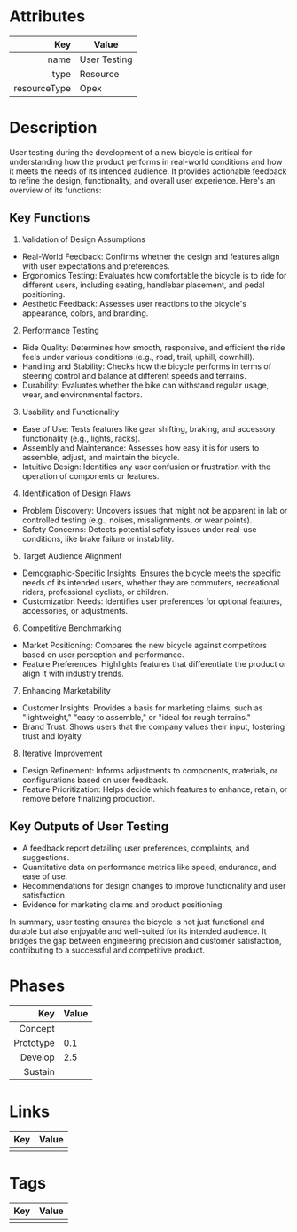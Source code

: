 # Attributes

| Key                       | Value                |
| ------------------------: | -------------------- |
| name                      | User Testing                 |
| type                      | Resource    |
| resourceType              | Opex     |

# Description
User testing during the development of a new bicycle is critical for understanding how the product performs in real-world conditions and how it meets the needs of its intended audience. It provides actionable feedback to refine the design, functionality, and overall user experience. Here's an overview of its functions:

## Key Functions
1. Validation of Design Assumptions
- Real-World Feedback: Confirms whether the design and features align with user expectations and preferences.
- Ergonomics Testing: Evaluates how comfortable the bicycle is to ride for different users, including seating, handlebar placement, and pedal positioning.
- Aesthetic Feedback: Assesses user reactions to the bicycle's appearance, colors, and branding.
2. Performance Testing
- Ride Quality: Determines how smooth, responsive, and efficient the ride feels under various conditions (e.g., road, trail, uphill, downhill).
- Handling and Stability: Checks how the bicycle performs in terms of steering control and balance at different speeds and terrains.
- Durability: Evaluates whether the bike can withstand regular usage, wear, and environmental factors.
3. Usability and Functionality
- Ease of Use: Tests features like gear shifting, braking, and accessory functionality (e.g., lights, racks).
- Assembly and Maintenance: Assesses how easy it is for users to assemble, adjust, and maintain the bicycle.
- Intuitive Design: Identifies any user confusion or frustration with the operation of components or features.
4. Identification of Design Flaws
- Problem Discovery: Uncovers issues that might not be apparent in lab or controlled testing (e.g., noises, misalignments, or wear points).
- Safety Concerns: Detects potential safety issues under real-use conditions, like brake failure or instability.
5. Target Audience Alignment
- Demographic-Specific Insights: Ensures the bicycle meets the specific needs of its intended users, whether they are commuters, recreational riders, professional cyclists, or children.
- Customization Needs: Identifies user preferences for optional features, accessories, or adjustments.
6. Competitive Benchmarking
- Market Positioning: Compares the new bicycle against competitors based on user perception and performance.
- Feature Preferences: Highlights features that differentiate the product or align it with industry trends.
7. Enhancing Marketability
- Customer Insights: Provides a basis for marketing claims, such as "lightweight," "easy to assemble," or "ideal for rough terrains."
- Brand Trust: Shows users that the company values their input, fostering trust and loyalty.
8. Iterative Improvement
- Design Refinement: Informs adjustments to components, materials, or configurations based on user feedback.
- Feature Prioritization: Helps decide which features to enhance, retain, or remove before finalizing production.

## Key Outputs of User Testing
- A feedback report detailing user preferences, complaints, and suggestions.
- Quantitative data on performance metrics like speed, endurance, and ease of use.
- Recommendations for design changes to improve functionality and user satisfaction.
- Evidence for marketing claims and product positioning.

In summary, user testing ensures the bicycle is not just functional and durable but also enjoyable and well-suited for its intended audience. It bridges the gap between engineering precision and customer satisfaction, contributing to a successful and competitive product.

# Phases

| Key                       | Value                |
| ------------------------: | -------------------- |
| Concept                   |                      |
| Prototype                 | 0.1                     |
| Develop                   | 2.5                     |
| Sustain                   |                      |

# Links

| Key                       | Value                |
| ------------------------: | -------------------- |
|                           |                      |

# Tags

| Key                       | Value                |
| ------------------------: | -------------------- |
|                           |                      |